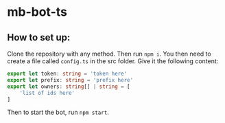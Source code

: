 # mb-bot-ts

## How to set up:
Clone the repository with any method. Then run `npm i`. You then need to create a file called `config.ts` in the src folder. Give it the following content:
```ts
export let token: string = 'token here'
export let prefix: string = 'prefix here'
export let owners: string[] | string = [
    'list of ids here'
]
```

Then to start the bot, run `npm start`.
